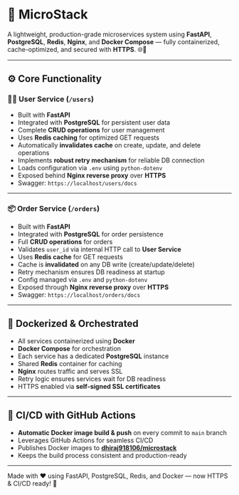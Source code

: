 # 🚀 MicroStack

A lightweight, production-grade microservices system using **FastAPI**, **PostgreSQL**, **Redis**, **Nginx**, and **Docker Compose** — fully containerized, cache-optimized, and secured with **HTTPS**. 🌐🔐

---

## ⚙️ Core Functionality

### 🧑‍💼 User Service (`/users`)

- Built with **FastAPI**
- Integrated with **PostgreSQL** for persistent user data
- Complete **CRUD operations** for user management
- Uses **Redis caching** for optimized GET requests
- Automatically **invalidates cache** on create, update, and delete operations
- Implements **robust retry mechanism** for reliable DB connection
- Loads configuration via `.env` using `python-dotenv`
- Exposed behind **Nginx reverse proxy** over **HTTPS**
- Swagger: `https://localhost/users/docs`

---

### 📦 Order Service (`/orders`)

- Built with **FastAPI**
- Integrated with **PostgreSQL** for order persistence
- Full **CRUD operations** for orders
- Validates `user_id` via internal HTTP call to **User Service**
- Uses **Redis cache** for GET requests
- Cache is **invalidated** on any DB write (create/update/delete)
- Retry mechanism ensures DB readiness at startup
- Config managed via `.env` and `python-dotenv`
- Exposed through **Nginx reverse proxy** over **HTTPS**
- Swagger: `https://localhost/orders/docs`

---

## 🐳 Dockerized & Orchestrated

- All services containerized using **Docker**
- **Docker Compose** for orchestration
- Each service has a dedicated **PostgreSQL** instance
- Shared **Redis** container for caching
- **Nginx** routes traffic and serves SSL
- Retry logic ensures services wait for DB readiness
- HTTPS enabled via **self-signed SSL certificates**

---

## 🔁 CI/CD with GitHub Actions

- **Automatic Docker image build & push** on every commit to `main` branch
- Leverages GitHub Actions for seamless CI/CD
- Publishes Docker images to **[dhiraj918106/microstack](https://hub.docker.com/r/dhiraj918106/microstack)**
- Keeps the build process consistent and production-ready

---

Made with ❤️ using FastAPI, PostgreSQL, Redis, and Docker — now HTTPS & CI/CD ready! 🚀
